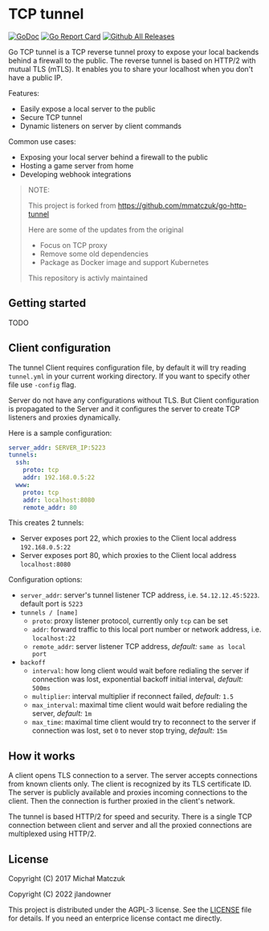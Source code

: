 # TCP tunnel
[![GoDoc](http://img.shields.io/badge/go-documentation-blue.svg)](https://pkg.go.dev/github.com/jlandowner/go-tcp-tunnel) [![Go Report Card](https://goreportcard.com/badge/github.com/jlandowner/go-tcp-tunnel)](https://goreportcard.com/report/github.com/jlandowner/go-tcp-tunnel) [![Github All Releases](https://img.shields.io/github/downloads/jlandowner/go-tcp-tunnel/total.svg)](https://github.com/jlandowner/go-tcp-tunnel/releases)

Go TCP tunnel is a TCP reverse tunnel proxy to expose your local backends behind a firewall to the public.
The reverse tunnel is based on HTTP/2 with mutual TLS (mTLS). It enables you to share your localhost when you don't have a public IP.

Features:

* Easily expose a local server to the public
* Secure TCP tunnel
* Dynamic listeners on server by client commands

Common use cases:

* Exposing your local server behind a firewall to the public
* Hosting a game server from home
* Developing webhook integrations

> NOTE:
> 
> This project is forked from https://github.com/mmatczuk/go-http-tunnel
> 
> Here are some of the updates from the original
> * Focus on TCP proxy
> * Remove some old dependencies
> * Package as Docker image and support Kubernetes
>
> This repository is activly maintained 


## Getting started

TODO

## Client configuration

The tunnel Client requires configuration file, by default it will try reading `tunnel.yml` in your current working directory. If you want to specify other file use `-config` flag.

Server do not have any configurations without TLS.
But Client configuration is propagated to the Server and it configures the server to create TCP listeners and proxies dynamically.

Here is a sample configuration:

```yaml
server_addr: SERVER_IP:5223
tunnels:
  ssh:
    proto: tcp
    addr: 192.168.0.5:22
  www:
    proto: tcp
    addr: localhost:8080
    remote_addr: 80
```

This creates 2 tunnels:

* Server exposes port 22, which proxies to the Client local address `192.168.0.5:22`
* Server exposes port 80, which proxies to the Client local address `localhost:8080`

Configuration options:

* `server_addr`: server's tunnel listener TCP address, i.e. `54.12.12.45:5223`. default port is `5223`
* `tunnels / [name]`
    * `proto`: proxy listener protocol, currently only `tcp` can be set
    * `addr`: forward traffic to this local port number or network address, i.e. `localhost:22`
    * `remote_addr`: server listener TCP address, *default:* `same as local port`
* `backoff`
    * `interval`: how long client would wait before redialing the server if connection was lost, exponential backoff initial interval, *default:* `500ms`
    * `multiplier`: interval multiplier if reconnect failed, *default:* `1.5`
    * `max_interval`: maximal time client would wait before redialing the server, *default:* `1m`
    * `max_time`: maximal time client would try to reconnect to the server if connection was lost, set `0` to never stop trying, *default:* `15m`

## How it works

A client opens TLS connection to a server. The server accepts connections from known clients only. The client is recognized by its TLS certificate ID. The server is publicly available and proxies incoming connections to the client. Then the connection is further proxied in the client's network.

The tunnel is based HTTP/2 for speed and security. There is a single TCP connection between client and server and all the proxied connections are multiplexed using HTTP/2.

## License

Copyright (C) 2017 Michał Matczuk

Copyright (C) 2022 jlandowner

This project is distributed under the AGPL-3 license. See the [LICENSE](https://github.com/jlandowner/go-tcp-tunnel/blob/master/LICENSE) file for details. If you need an enterprice license contact me directly.
